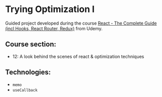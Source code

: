 # Trying Optimization I

Guided project developed during the course [React - The Complete Guide (incl Hooks, React Router, Redux)](https://www.udemy.com/course/react-the-complete-guide-incl-redux/) from Udemy.

## Course section:

- 12: A look behind the scenes of react & optimization techniques

## Technologies:

- `memo`
- `useCallback`
